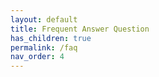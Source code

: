 ```yaml
---
layout: default
title: Frequent Answer Question
has_children: true
permalink: /faq
nav_order: 4
---
```

